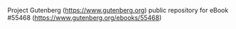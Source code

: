 Project Gutenberg (https://www.gutenberg.org) public repository for
eBook #55468 (https://www.gutenberg.org/ebooks/55468)
